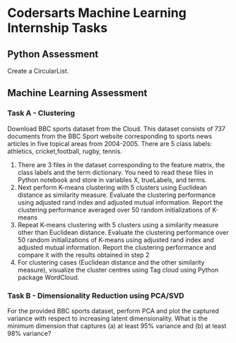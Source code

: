 # Codersarts Machine Learning Internship Tasks

## Python Assessment

Create a CircularList.

## Machine Learning Assessment

### Task A - Clustering

Download BBC sports dataset from the Cloud. This dataset consists of 737 documents from
the BBC Sport website corresponding to sports news articles in five topical areas from
2004-2005. There are 5 class labels: athletics, cricket,football, rugby, tennis.

1. There are 3 files in the dataset corresponding to the feature matrix, the class labels
    and the term dictionary. You need to read these files in Python notebook and store in
    variables X, trueLabels, and terms.
2. Next perform K-means clustering with 5 clusters using Euclidean distance as
    similarity measure. Evaluate the clustering performance using adjusted rand index
    and adjusted mutual information. Report the clustering performance averaged over
    50 random initializations of K-means
3. Repeat K-means clustering with 5 clusters using a similarity measure other than
    Euclidean distance. Evaluate the clustering performance over 50 random
    initializations of K-means using adjusted rand index and adjusted mutual information.
    Report the clustering performance and compare it with the results obtained in step 2
4. For clustering cases (Euclidean distance and the other similarity measure), visualize
    the cluster centres using Tag cloud using Python package WordCloud.

### Task B - Dimensionality Reduction using PCA/SVD

For the provided BBC sports dataset, perform PCA and plot the captured variance with
respect to increasing latent dimensionality. What is the minimum dimension that captures (a)
at least 95% variance and (b) at least 98% variance?


